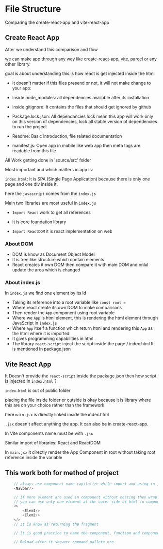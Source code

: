 # File Structure

Comparing the create-react-app and vite-react-app

## Create React App

After we understand this comparison and flow 

we can make app through any way like create-react-app, vite, parcel or any other library.

goal is about understanding this is how react is get injected inside the html

+ It doesn't matter if this files presend or not, it will not make change to your app: 

- Inside node_modules: all dependencies available after its installation
- Inside gitignore: It contains the files that should get ignored by github
- Package.lock.json: All dependancies lock mean this app will work only on this version of dependencies, lock all stable version of dependencies to run the project

- Readme: Basic introduction, file related documentation
- manifest.js: Open app in mobile like web app then meta tags are readable from this file


All Work getting done in 'source/src' folder

Most important and which matters in app is: 

`index.html`: It is SPA (Single Page Application) because there is only one page and one div inside it.

here the `javascript` comes from the `index.js`

Main two libraries are most useful in `index.js`
+ `Import React` work to get all references
- It is core foundation library
+ `Import ReactDOM` it is react implementation on web

### About DOM
- DOM is know as Document Object Model
-  It is tree like structure which contain elements
- React creates it own DOM then compare it with main DOM and onlul update the area which is changed

### About index.js
In `index.js` we find one element by its Id
+ Taking its reference into a root variable like `const root = `
+ Where react create its own DOM to make comparisons
+ Then render the `App` component using root variable
+ Where we `App` is html element, this is rendering the html element through JavaScript in `index.js`
+ Where `App` itself a function which return html and rendering this `App` as the html where it is imported
+ It gives programming capabilities in html
+ The library `react-script` inject the script inside the page / index.html
It is mentioned in package.json


## Vite React App

It Doesn't provide the `react-script` inside the package.json then how script is injected in `index.html` ?

`index.html` is out of public folder

placing the file inside folder or outside is okay because it is library where this are on your choice rather than the framework

here `main.jsx` is directly linked inside the index.html

`.jsx` doesn't affect anything the app.
It can also be in create-react-app.

In Vite components name must be with `.jsx`

Similar import of libraries: React and ReactDOM

In `main.jsx` it directly render the App Component in root without taking root reference inside the variable

## This work both for method of project

```javascript
    // always use component name capitalize while import and using in jsx
    <Navbar/>

    // If more element are used in component without nesting then wrap them as follow
    // you can use only one element at the outer side of html in component
    <>
        <Elem1/>
        <Elem2/>
    </>
    // It is know as returning the fragment

    // It is good practice to name the component, function and component in import to capitalise

    // Reload after it showerr command pallete >re
```


